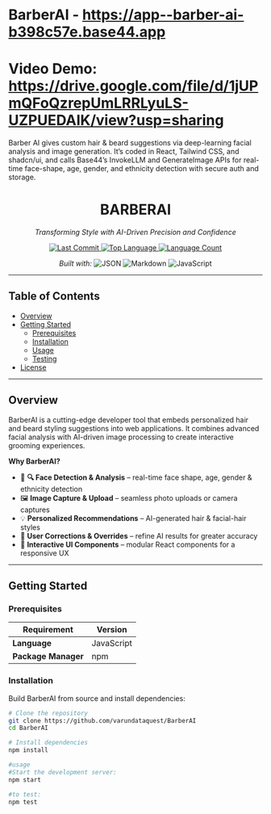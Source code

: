 # BarberAI - https://app--barber-ai-b398c57e.base44.app
# Video Demo: https://drive.google.com/file/d/1jUPmQFoQzrepUmLRRLyuLS-UZPUEDAIK/view?usp=sharing
Barber AI gives custom hair &amp; beard suggestions via deep-learning facial analysis and image generation. It’s coded in React, Tailwind CSS, and shadcn/ui, and calls Base44’s InvokeLLM and GenerateImage APIs for real-time face-shape, age, gender, and ethnicity detection with secure auth and storage.
<!-- ====================== BARBERAI README ====================== -->
<h1 align="center">BARBERAI</h1>
<p align="center"><em>Transforming Style with AI-Driven Precision and Confidence</em></p>

<p align="center">
  <a href="https://github.com/varundataquest/BarberAI/commits">
    <img src="https://img.shields.io/github/last-commit/varundataquest/BarberAI?style=flat-square" alt="Last Commit">
  </a>
  <a href="https://github.com/varundataquest/BarberAI">
    <img src="https://img.shields.io/github/languages/top/varundataquest/BarberAI?style=flat-square" alt="Top Language">
  </a>
  <a href="https://github.com/varundataquest/BarberAI">
    <img src="https://img.shields.io/github/languages/count/varundataquest/BarberAI?style=flat-square" alt="Language Count">
  </a>
</p>

<p align="center"><em>Built with:</em>
  <img alt="JSON" src="https://img.shields.io/badge/JSON-%23000.svg?style=flat-square&logo=json&logoColor=white">
  <img alt="Markdown" src="https://img.shields.io/badge/Markdown-%23000.svg?style=flat-square&logo=markdown&logoColor=white">
  <img alt="JavaScript" src="https://img.shields.io/badge/JavaScript-F7DF1E.svg?style=flat-square&logo=javascript&logoColor=black">
</p>

---

## Table of Contents
- [Overview](#overview)
- [Getting Started](#getting-started)
  - [Prerequisites](#prerequisites)
  - [Installation](#installation)
  - [Usage](#usage)
  - [Testing](#testing)
- [License](#license)

---

## Overview
BarberAI is a cutting-edge developer tool that embeds personalized hair and beard styling suggestions into web applications. It combines advanced facial analysis with AI-driven image processing to create interactive grooming experiences.  

**Why BarberAI?**  
- 🎯 **🔍 Face Detection & Analysis** – real-time face shape, age, gender & ethnicity detection  
- 🖼️ **Image Capture & Upload** – seamless photo uploads or camera captures  
- 💡 **Personalized Recommendations** – AI-generated hair & facial-hair styles  
- 🔄 **User Corrections & Overrides** – refine AI results for greater accuracy  
- 🚀 **Interactive UI Components** – modular React components for a responsive UX

---

## Getting Started

### Prerequisites
| Requirement | Version |
|-------------|---------|
| **Language** | JavaScript |
| **Package Manager** | npm |

### Installation
Build BarberAI from source and install dependencies:

```bash
# Clone the repository
git clone https://github.com/varundataquest/BarberAI
cd BarberAI

# Install dependencies
npm install

#usage
#Start the development server:
npm start

#to test:
npm test
